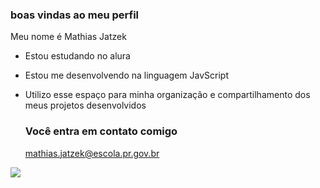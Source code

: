 ### boas vindas ao meu perfil

Meu nome é Mathias Jatzek

- Estou estudando no alura
- Estou me desenvolvendo na linguagem JavScript
- Utilizo esse espaço para minha organização e compartilhamento dos meus projetos desenvolvidos

  ### Você entra em contato comigo

  mathias.jatzek@escola.pr.gov.br

![](https://media.tenor.com/0a_278XPX0IAAAAC/zoned-out-cat-zoned-cat.gif)
  
